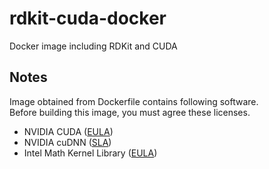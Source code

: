 # rdkit-cuda-docker
Docker image including RDKit and CUDA

## Notes
Image obtained from Dockerfile contains following software.  
Before building this image, you must agree these licenses.

- NVIDIA CUDA ([EULA](https://docs.nvidia.com/cuda/eula/index.html))
- NVIDIA cuDNN ([SLA](https://docs.nvidia.com/deeplearning/sdk/cudnn-sla/index.html))
- Intel Math Kernel Library ([EULA](https://software.intel.com/en-us/articles/end-user-license-agreement))
